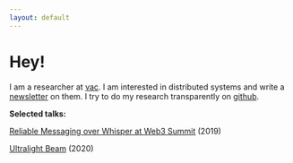 ```yaml
---
layout: default
---
```


# Hey!

I am a researcher at [vac](https://vac.dev). I am interested in distributed systems and write a [newsletter](https://distsys.substack.com/) on them.
I try to do my research transparently on [github](github.com/decanus/research).

**Selected talks:**

[Reliable Messaging over Whisper at Web3 Summit](https://www.youtube.com/watch?v=WMPw0dNyNmM) (2019)

[Ultralight Beam](https://www.youtube.com/watch?v=OxEYV3fZ6Pk) (2020)